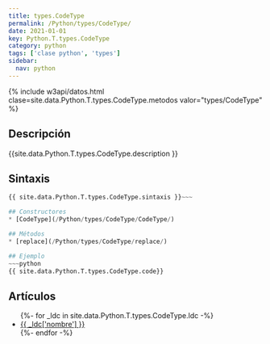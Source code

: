 ```yaml
---
title: types.CodeType
permalink: /Python/types/CodeType/
date: 2021-01-01
key: Python.T.types.CodeType
category: python
tags: ['clase python', 'types']
sidebar: 
  nav: python
---
```


{% include w3api/datos.html clase=site.data.Python.T.types.CodeType.metodos valor="types/CodeType" %}

## Descripción
{{site.data.Python.T.types.CodeType.description }}

## Sintaxis
~~~python
{{ site.data.Python.T.types.CodeType.sintaxis }}~~~

## Constructores
* [CodeType](/Python/types/CodeType/CodeType/)

## Métodos
* [replace](/Python/types/CodeType/replace/)

## Ejemplo
~~~python
{{ site.data.Python.T.types.CodeType.code}}
~~~

## Artículos
<ul>
{%- for _ldc in site.data.Python.T.types.CodeType.ldc -%}
   <li>
       <a href="{{_ldc['url'] }}">{{ _ldc['nombre'] }}</a>
   </li>
{%- endfor -%}
</ul>

